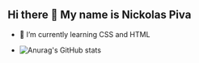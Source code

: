 ## Hi there 👋 My name is Nickolas Piva 
- 🌱 I’m currently learning CSS and HTML

- ![Anurag's GitHub stats](https://github-readme-stats.vercel.app/api/?username=nickolaspiva22\&show_icons=true\&title_color=fff\&icon_color=79ff97\&text_color=9f9f9f\&bg_color=151515)

